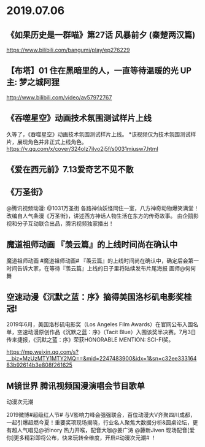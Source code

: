 # 2019.07.06
## 《如果历史是一群喵》第27话 风暴前夕   (秦楚两汉篇)

https://www.bilibili.com/bangumi/play/ep276229
 
## 【布塔】01 住在黑暗里的人，一直等待温暖的光 UP主: 梦之城阿狸 

http://www.bilibili.com/video/av57972767


## 《吞噬星空》动画技术氛围测试样片上线

久等了，《吞噬星空》动画技术氛围测试样片上线。
*该视频仅为技术氛围测试样片，展现角色并非正式上线角色。
https://v.qq.com/x/cover/324olz7ilvo2j5f/s0031mjusw7.html
## 《爱在西元前》7.13爱奇艺不见不散 
## 《万圣街》

@腾讯视频动漫: @1031万圣街 各路神仙妖怪同住一室，八方神奇动物爆笑满堂！改编自人气条漫《万圣街》，讲述西方神话人物生活在东方的传奇故事。
由企鹅影视和分子互动联合出品，腾讯视频独家播出！

                                                      
## 魔道祖师动画  『羡云篇』的上线时间尚在确认中

魔道祖师动画 #魔道祖师动画# 『羡云篇』的上线时间尚在确认中，确定后会第一时间告诉大家，在等待『羡云篇』上线的日子里将陆续发布片尾海报 画师@何何舞   
## 空速动漫《沉默之蓝：序》摘得美国洛杉矶电影奖桂冠! 

2019年6月，美国洛杉矶电影奖（Los Angeles Film Awards）在官网公布入围名单，空速动漫原创作品《沉默之蓝：序》（Tacit Blue）入围该奖半决赛。7月3日传来捷报，《沉默之蓝：序》荣获HONORABLE MENTION: SCI-FI奖。

https://mp.weixin.qq.com/s?__biz=MzUzMTY1MTY2MQ==&mid=2247483900&idx=1&sn=c32ee33316483b92614b3e808f261625
## M镜世界 腾讯视频国漫演唱会节目歌单

 
动漫次元潮

2019微博#超级红人节# 与V影响力峰会强强联合，百位动漫大V齐聚四川成都，一起引爆超燃今夏！重要奖项现场揭晓，行业名人聚焦大数据分析&圆桌论坛，更有超人气唱见@祈Inory 热力开喉，配音大咖@姜广涛 @藤新Jiven 现场配音[爱你]更多精彩即将公布，快来玩转全维度，开启#动漫次元潮# ！

 